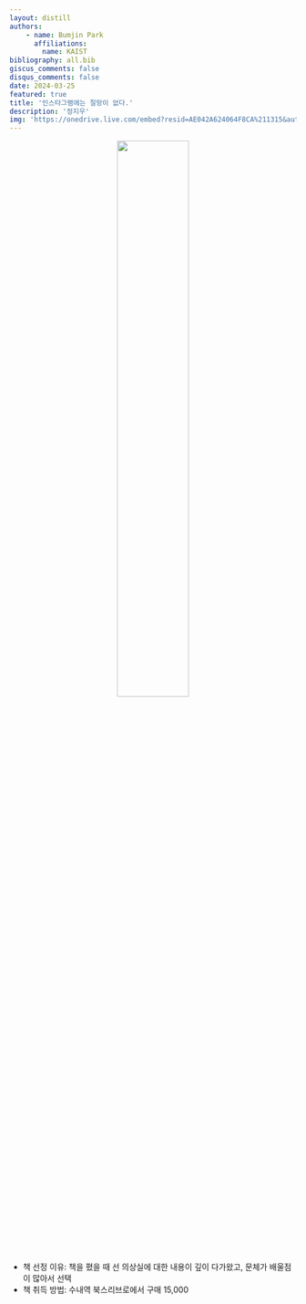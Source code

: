 ```yaml
---
layout: distill
authors: 
    - name: Bumjin Park
      affiliations:
        name: KAIST
bibliography: all.bib
giscus_comments: false
disqus_comments: false
date: 2024-03-25
featured: true
title: '인스타그램에는 절망이 없다.'
description: '정지우'
img: 'https://onedrive.live.com/embed?resid=AE042A624064F8CA%211315&authkey=%21AKssl1sQjDyLnOM&width=578&height=792'
---
```



<center>
<img src="https://onedrive.live.com/embed?resid=AE042A624064F8CA%211315&authkey=%21AKssl1sQjDyLnOM&width=578&height=792" style="width:50%">
</center>

* 책 선정 이유: 책을 폈을 때 선 의상실에 대한 내용이 깊이 다가왔고, 문체가 배울점이 많아서 선택 
* 책 취득 방법: 수내역 북스리브로에서 구매 15,000